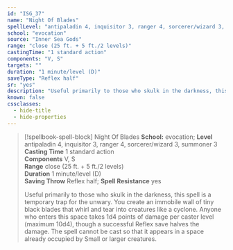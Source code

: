 ```yaml
---
id: "ISG_37"
name: "Night Of Blades"
spellLevel: "antipaladin 4, inquisitor 3, ranger 4, sorcerer/wizard 3, summoner 3"
school: "evocation"
source: "Inner Sea Gods"
range: "close (25 ft. + 5 ft./2 levels)"
castingTime: "1 standard action"
components: "V, S"
targets: ""
duration: "1 minute/level (D)"
saveType: "Reflex half"
sr: "yes"
description: "Useful primarily to those who skulk in the darkness, this spell is a temporary trap for the unwary. You create an immobile wall of tiny black blades that whirl and tear into creatures like a cyclone.  Anyone who enters this space takes 1d4 points of damage per caster level (maximum 10d4), though a successful Reflex save halves the damage. The spell cannot be cast so that it appears in a space already occupied by Small or larger creatures."
known: false
cssclasses:
  - hide-title
  - hide-properties
---
```


> [!spellbook-spell-block] Night Of Blades
> **School:** evocation; **Level** antipaladin 4, inquisitor 3, ranger 4, sorcerer/wizard 3, summoner 3
> **Casting Time** 1 standard action  
> **Components** V, S  
> **Range** close (25 ft. + 5 ft./2 levels)  
> **Duration** 1 minute/level (D)  
> **Saving Throw** Reflex half; **Spell Resistance** yes
> 
> Useful primarily to those who skulk in the darkness, this spell is a temporary trap for the unwary. You create an immobile wall of tiny black blades that whirl and tear into creatures like a cyclone.  Anyone who enters this space takes 1d4 points of damage per caster level (maximum 10d4), though a successful Reflex save halves the damage. The spell cannot be cast so that it appears in a space already occupied by Small or larger creatures.